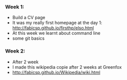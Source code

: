 ### Week 1:

* Build a CV page
* It was my really first homepage at the day 1: http://fabicsp.github.io/firsthp/elso.html
* At this week we learnt about command line 
* some git basics

### Week 2: 
* After 2 week
* I made this wikipedia copie after 2 weeks at Greenfox
* http://fabicsp.github.io/Wikipedia/wiki.html
